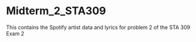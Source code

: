 # Midterm_2_STA309
This contains the Spotify artist data and lyrics for problem 2 of the STA 309 Exam 2
